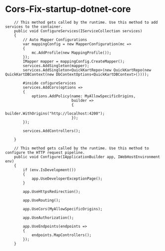 # Cors-Fix-startup-dotnet-core


        // This method gets called by the runtime. Use this method to add services to the container.
        public void ConfigureServices(IServiceCollection services)
        {
            // Auto Mapper Configurations
            var mappingConfig = new MapperConfiguration(mc =>
            {
                mc.AddProfile(new MappingProfile());
            });
            IMapper mapper = mappingConfig.CreateMapper();
            services.AddSingleton(mapper);
            services.AddSingleton<QuickKartRepo>(new QuickKartRepo(new QuickKartDBContext(new DbContextOptions<QuickKartDBContext>())));
            
            #inside cofigureServices
            services.AddCors(options =>
            {
                options.AddPolicy(name: MyAllowSpecificOrigins,
                                  builder =>
                                  {
                                      builder.WithOrigins("http://localhost:4200");
                                  });
            });

            services.AddControllers();
           
        }

        // This method gets called by the runtime. Use this method to configure the HTTP request pipeline.
        public void Configure(IApplicationBuilder app, IWebHostEnvironment env)
        {
            if (env.IsDevelopment())
            {
                app.UseDeveloperExceptionPage();
            }

            app.UseHttpsRedirection();

            app.UseRouting();

            app.UseCors(MyAllowSpecificOrigins);

            app.UseAuthorization();

            app.UseEndpoints(endpoints =>
            {
                endpoints.MapControllers();
            });
        }
